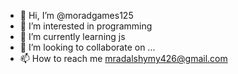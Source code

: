 - 👋 Hi, I’m @moradgames125
- 👀 I’m interested in programming
- 🌱 I’m currently learning js
- 💞️ I’m looking to collaborate on ...
- 📫 How to reach me mradalshymy426@gmail.com

<!---
moradgames125/moradgames125 is a ✨ special ✨ repository because its `README.md` (this file) appears on your GitHub profile.
You can click the Preview link to take a look at your changes.
--->
